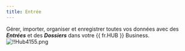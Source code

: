 ```yaml
---
title: Entrée
---
```

Gérer, importer, organiser et enregistrer toutes vos données avec des ***Entrées*** et des ***Dossiers*** dans votre {{ fr.HUB }} Business.  
![!!Hub4155.png](https://webdevolutions.azureedge.net/docs/fr/hub/Hub4155.png) 